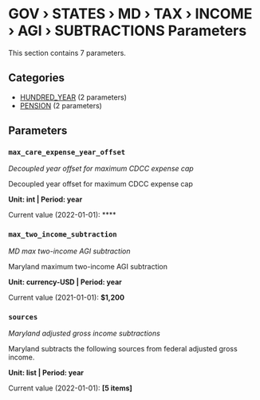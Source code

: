 # GOV › STATES › MD › TAX › INCOME › AGI › SUBTRACTIONS Parameters

This section contains 7 parameters.

## Categories

- [HUNDRED_YEAR](hundred_year/index.md) (2 parameters)
- [PENSION](pension/index.md) (2 parameters)

## Parameters

### `max_care_expense_year_offset`
*Decoupled year offset for maximum CDCC expense cap*

Decoupled year offset for maximum CDCC expense cap

**Unit: int | Period: year**

Current value (2022-01-01): ****


### `max_two_income_subtraction`
*MD max two-income AGI subtraction*

Maryland maximum two-income AGI subtraction

**Unit: currency-USD | Period: year**

Current value (2021-01-01): **$1,200**


### `sources`
*Maryland adjusted gross income subtractions*

Maryland subtracts the following sources from federal adjusted gross income.

**Unit: list | Period: year**

Current value (2022-01-01): **[5 items]**

